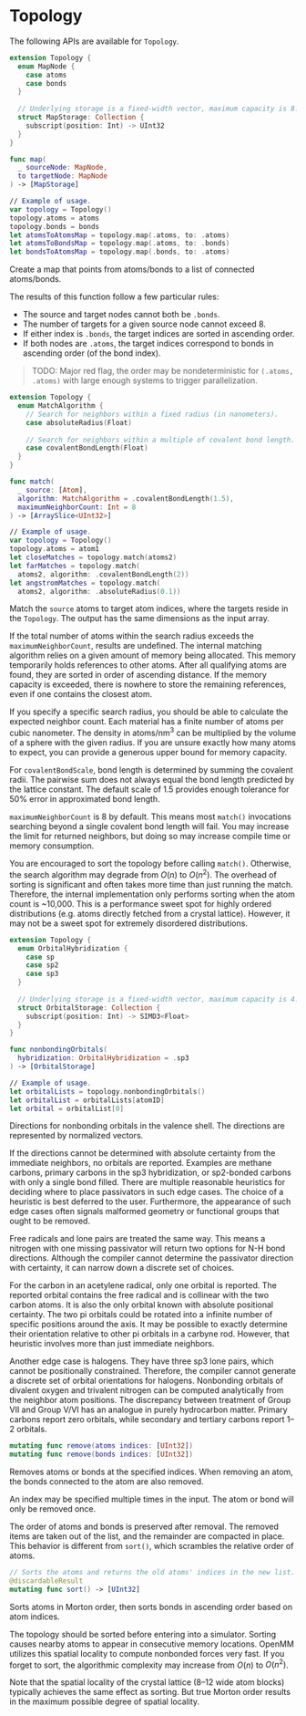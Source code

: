 # Topology

The following APIs are available for `Topology`.

```swift
extension Topology {
  enum MapNode {
    case atoms
    case bonds
  }
  
  // Underlying storage is a fixed-width vector, maximum capacity is 8.
  struct MapStorage: Collection {
    subscript(position: Int) -> UInt32
  }
}

func map(
  _ sourceNode: MapNode,
  to targetNode: MapNode
) -> [MapStorage]

// Example of usage.
var topology = Topology()
topology.atoms = atoms
topology.bonds = bonds
let atomsToAtomsMap = topology.map(.atoms, to: .atoms)
let atomsToBondsMap = topology.map(.atoms, to: .bonds)
let bondsToAtomsMap = topology.map(.bonds, to: .atoms)
```

Create a map that points from atoms/bonds to a list of connected atoms/bonds.

The results of this function follow a few particular rules:
- The source and target nodes cannot both be `.bonds`.
- The number of targets for a given source node cannot exceed 8.
- If either index is `.bonds`, the target indices are sorted in ascending order.
- If both nodes are `.atoms`, the target indices correspond to bonds in ascending order (of the bond index).

> TODO: Major red flag, the order may be nondeterministic for `(.atoms, .atoms)` with large enough systems to trigger parallelization.

```swift
extension Topology {
  enum MatchAlgorithm {
    // Search for neighbors within a fixed radius (in nanometers).
    case absoluteRadius(Float)
    
    // Search for neighbors within a multiple of covalent bond length.
    case covalentBondLength(Float)
  }
}

func match(
  _ source: [Atom], 
  algorithm: MatchAlgorithm = .covalentBondLength(1.5),
  maximumNeighborCount: Int = 8
) -> [ArraySlice<UInt32>]

// Example of usage.
var topology = Topology()
topology.atoms = atom1
let closeMatches = topology.match(atoms2)
let farMatches = topology.match(
  atoms2, algorithm: .covalentBondLength(2))
let angstromMatches = topology.match(
  atoms2, algorithm: .absoluteRadius(0.1))
```

Match the `source` atoms to target atom indices, where the targets reside in the `Topology`. The output has the same dimensions as the input array.

If the total number of atoms within the search radius exceeds the `maximumNeighborCount`, results are undefined. The internal matching algorithm relies on a given amount of memory being allocated. This memory temporarily holds references to other atoms. After all qualifying atoms are found, they are sorted in order of ascending distance. If the memory capacity is exceeded, there is nowhere to store the remaining references, even if one contains the closest atom.

If you specify a specific search radius, you should be able to calculate the expected neighbor count. Each material has a finite number of atoms per cubic nanometer. The density in atoms/nm<sup>3</sup> can be multiplied by the volume of a sphere with the given radius. If you are unsure exactly how many atoms to expect, you can provide a generous upper bound for memory capacity.

For `covalentBondScale`, bond length is determined by summing the covalent radii. The pairwise sum does not always equal the bond length predicted by the lattice constant. The default scale of 1.5 provides enough tolerance for 50% error in approximated bond length.

`maximumNeighborCount` is 8 by default. This means most `match()` invocations searching beyond a single covalent bond length will fail. You may increase the limit for returned neighbors, but doing so may increase compile time or memory consumption.

You are encouraged to sort the topology before calling `match()`. Otherwise, the search algorithm may degrade from $O(n)$ to $O(n^2)$. The overhead of sorting is significant and often takes more time than just running the match. Therefore, the internal implementation only performs sorting when the atom count is ~10,000. This is a performance sweet spot for highly ordered distributions (e.g. atoms directly fetched from a crystal lattice). However, it may not be a sweet spot for extremely disordered distributions.

```swift
extension Topology {
  enum OrbitalHybridization {
    case sp
    case sp2
    case sp3
  }
  
  // Underlying storage is a fixed-width vector, maximum capacity is 4.
  struct OrbitalStorage: Collection {
    subscript(position: Int) -> SIMD3<Float>
  }
}

func nonbondingOrbitals(
  hybridization: OrbitalHybridization = .sp3
) -> [OrbitalStorage]

// Example of usage.
let orbitalLists = topology.nonbondingOrbitals()
let orbitalList = orbitalLists[atomID]
let orbital = orbitalList[0]
```

Directions for nonbonding orbitals in the valence shell. The directions are represented by normalized vectors.

If the directions cannot be determined with absolute certainty from the immediate neighbors, no orbitals are reported. Examples are methane carbons, primary carbons in the sp3 hybridization, or sp2-bonded carbons with only a single bond filled. There are multiple reasonable heuristics for deciding where to place passivators in such edge cases. The choice of a heuristic is best deferred to the user. Furthermore, the appearance of such edge cases often signals malformed geometry or functional groups that ought to be removed.

Free radicals and lone pairs are treated the same way. This means a nitrogen with one missing passivator will return two options for N-H bond directions. Although the compiler cannot determine the passivator direction with certainty, it can narrow down a discrete set of choices.

For the carbon in an acetylene radical, only one orbital is reported. The reported orbital contains the free radical and is collinear with the two carbon atoms. It is also the only orbital known with absolute positional certainty. The two pi orbitals could be rotated into a infinite number of specific positions around the axis. It may be possible to exactly determine their orientation relative to other pi orbitals in a carbyne rod. However, that heuristic involves more than just immediate neighbors.

Another edge case is halogens. They have three sp3 lone pairs, which cannot be positionally constrained. Therefore, the compiler cannot generate a discrete set of orbital orientations for halogens.  Nonbonding orbitals of divalent oxygen and trivalent nitrogen can be computed analytically from the neighbor atom positions. The discrepancy between treatment of Group VII and Group V/VI has an analogue in purely hydrocarbon matter. Primary carbons report zero orbitals, while secondary and tertiary carbons report 1&ndash;2 orbitals.

```swift
mutating func remove(atoms indices: [UInt32])
mutating func remove(bonds indices: [UInt32])
```

Removes atoms or bonds at the specified indices. When removing an atom, the bonds connected to the atom are also removed.

An index may be specified multiple times in the input. The atom or bond will only be removed once.

The order of atoms and bonds is preserved after removal. The removed items are taken out of the list, and the remainder are compacted in place. This behavior is different from `sort()`, which scrambles the relative order of atoms.

```swift
// Sorts the atoms and returns the old atoms' indices in the new list.
@discardableResult
mutating func sort() -> [UInt32]
```

Sorts atoms in Morton order, then sorts bonds in ascending order based on atom indices.

The topology should be sorted before entering into a simulator. Sorting causes nearby atoms to appear in consecutive memory locations. OpenMM utilizes this spatial locality to compute nonbonded forces very fast. If you forget to sort, the algorithmic complexity may increase from $O(n)$ to $O(n^2)$.

Note that the spatial locality of the crystal lattice (8&ndash;12 wide atom blocks) typically achieves the same effect as sorting. But true Morton order results in the maximum possible degree of spatial locality.
